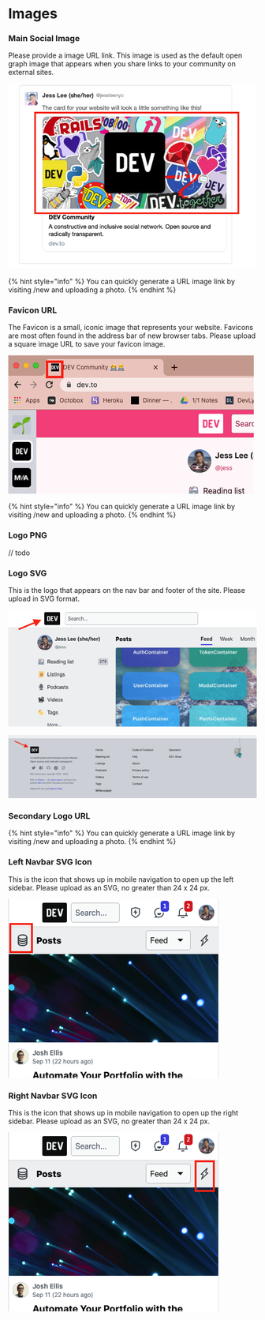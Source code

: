 # Images

### Main Social Image

Please provide a image URL link. This image is used as the default open graph image that appears when you share links to your community on external sites. 

![](../../../.gitbook/assets/screen-shot-2020-09-12-at-1.18.21-pm.png)

{% hint style="info" %}
You can quickly generate a URL image link by visiting /new and uploading a photo.
{% endhint %}

### Favicon URL

The Favicon is a small, iconic image that represents your website. Favicons are most often found in the address bar of new browser tabs. Please upload a square image URL to save your favicon image.

![](../../../.gitbook/assets/screen-shot-2020-09-12-at-1.22.37-pm.png)

{% hint style="info" %}
You can quickly generate a URL image link by visiting /new and uploading a photo.
{% endhint %}

### Logo PNG

// todo

### Logo SVG

This is the logo that appears on the nav bar and footer of the site. Please upload in SVG format. 

![Logo SVG on navbar](../../../.gitbook/assets/screen-shot-2020-09-12-at-1.25.50-pm.png)

![Logo SVG on footer](../../../.gitbook/assets/screen-shot-2020-09-12-at-1.26.40-pm.png)

### Secondary Logo URL

{% hint style="info" %}
You can quickly generate a URL image link by visiting /new and uploading a photo.
{% endhint %}

### Left Navbar SVG Icon

This is the icon that shows up in mobile navigation to open up the left sidebar. Please upload as an SVG, no greater than 24 x 24 px.

![Left Navbar SVG Icon](../../../.gitbook/assets/screen-shot-2020-09-12-at-1.29.07-pm.png)

### Right Navbar SVG Icon

This is the icon that shows up in mobile navigation to open up the right sidebar. Please upload as an SVG, no greater than 24 x 24 px.

![Right Navbar SVG Icon](../../../.gitbook/assets/screen-shot-2020-09-12-at-1.29.07-pm%20%281%29.png)



